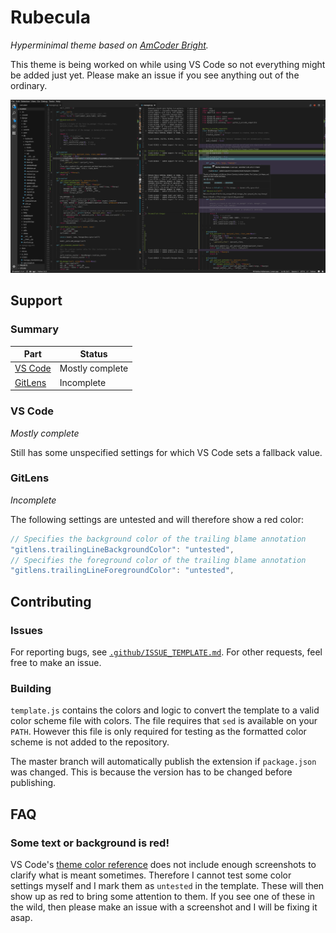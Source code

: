 # Rubecula

_Hyperminimal theme based on [AmCoder Bright](https://github.com/auiWorks/amCoder)._

This theme is being worked on while using VS Code so not everything might be added just yet. Please make an issue if you see anything out of the ordinary.

![Screenshot](img/screenshot.png)

## Support

### Summary

| Part                | Status          |
| ------------------- | --------------- |
| [VS Code](#vs-code) | Mostly complete |
| [GitLens](#gitlens) | Incomplete      |

### VS Code

_Mostly complete_

Still has some unspecified settings for which VS Code sets a fallback value.

### GitLens

_Incomplete_

The following settings are untested and will therefore show a red color:


```javascript
// Specifies the background color of the trailing blame annotation
"gitlens.trailingLineBackgroundColor": "untested",
// Specifies the foreground color of the trailing blame annotation
"gitlens.trailingLineForegroundColor": "untested",
```

## Contributing

### Issues

For reporting bugs, see [`.github/ISSUE_TEMPLATE.md`](.github/ISSUE_TEMPLATE.md). For other requests, feel free to make an issue.

### Building

`template.js` contains the colors and logic to convert the template to a valid color scheme file with colors. The file requires that `sed` is available on your `PATH`. However this file is only required for testing as the formatted color scheme is not added to the repository.

The master branch will automatically publish the extension if `package.json` was changed. This is because the version has to be changed before publishing.

## FAQ

### Some text or background is red!

VS Code's [theme color reference](https://code.visualstudio.com/docs/getstarted/theme-color-reference) does not include enough screenshots to clarify what is meant sometimes. Therefore I cannot test some color settings myself and I mark them as `untested` in the template. These will then show up as red to bring some attention to them. If you see one of these in the wild, then please make an issue with a screenshot and I will be fixing it asap.
